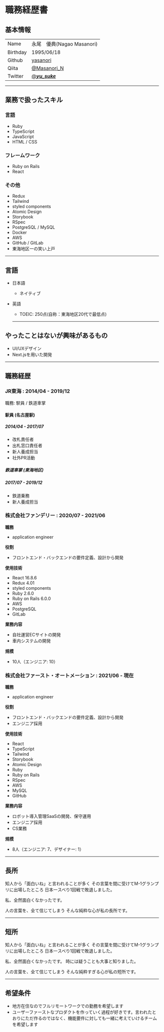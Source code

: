 # 職務経歴書

## 基本情報

|||
|---|-----|
|Name|永尾　優典(Nagao Masanori)|
|Birthday|1995/06/18|
|Github|[yasanori](https://github.com/yasanori)|
|Qiita|[@Masanori_N](https://qiita.com/Masanori_N)|
|Twitter|[@___yu_suke___](https://twitter.com/___yu_suke___)|

---

## 業務で扱ったスキル
### 言語

- Ruby
- TypeScript
- JavaScript
- HTML / CSS

### フレームワーク

- Ruby on Rails
- React

### その他

- Redux
- Tailwind
- styled components
- Atomic Design
- Storybook
- RSpec
- PostgreSQL / MySQL
- Docker
- AWS
- GitHub / GitLab
- 東海地区一の笑い上戸

---

## 言語

- 日本語
  - ネイティブ
- 英語
  - TOEIC: 250点(自称：東海地区20代で最低点)

  ---

## やったことはないが興味があるもの

- UI/UXデザイン
- Next.jsを用いた開発

---

## 職務経歴
### JR東海 : 2014/04 - 2019/12

職務: 駅員 / 鉄道車掌

#### 駅員 (名古屋駅)
##### 2014/04 - 2017/07

- 改札責任者
- 出札窓口責任者
- 新人養成担当
- 社外PR活動

##### 鉄道車掌 (東海地区)
##### 2017/07 - 2019/12

- 鉄道乗務
- 新人養成担当

### 株式会社ファンデリー : 2020/07 - 2021/06

**職務**
- application engineer

**役割**
- フロントエンド・バックエンドの要件定義、設計から開発

**使用技術**
- React 16.8.6
- Redux 4.01
- styled components
- Ruby 2.6.0
- Ruby on Rails 6.0.0
- AWS
- PostgreSQL
- GitLab

**業務内容**
- 自社運営ECサイトの開発
- 車内システムの開発

**規模**
- 10人（エンジニア: 10）

### 株式会社ファースト・オートメーション : 2021/06 - 現在

**職務**
- application engineer

**役割**
- フロントエンド・バックエンドの要件定義、設計から開発
- エンジニア採用

**使用技術**
- React
- TypeScript
- Tailwind
- Storybook
- Atomic Design
- Ruby
- Ruby on Rails
- RSpec
- AWS
- MySQL
- GitHub

**業務内容**
- ロボット導入管理SaaSの開発、保守運用
- エンジニア採用
- CS業務

**規模**
- 8人（エンジニア: 7、デザイナー: 1）

---

## 長所
知人から「面白いね」と言われることが多く
その言葉を間に受けてM-1グランプリに出場したところ
日本一スベり1回戦で敗退しました。

私、全然面白くなかったです。

人の言葉を、全て信じてしまう
そんな純粋な心が私の長所です。

---

## 短所
知人から「面白いね」と言われることが多く
その言葉を間に受けてM-1グランプリに出場したところ
日本一スベり1回戦で敗退しました。

私、全然面白くなかったです。
時には疑うことも大事と知りました。

人の言葉を、全て信じてしまう
そんな純粋すぎる心が私の短所です。

---

## 希望条件
- 地方在住なのでフルリモートワークでの勤務を希望します
- ユーザーファーストなプロダクトを作っていく過程が好きです。言われたとおりにただ作るのではなく、機能要件に対しても一緒に考えていけるチームを希望します